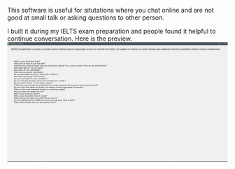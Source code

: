 This software is useful for situtations where you chat online and are not good at small talk or asking questions to other person. 

I built it during my IELTS exam preparation and people found it helpful to continue conversation.
Here is the preview.
![Preview](/screenshot.png?raw=true "Preview")